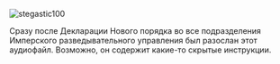 ![stegastic100](https://trello-attachments.s3.amazonaws.com/563dedc32afdc05b7f5c90b4/750x379/8ce362caf7f191cc3d10b6c9adb75999/stego100.jpg)

Сразу после Декларации Нового порядка во все подразделения Имперского разведывательного управления был разослан этот аудиофайл. Возможно, он содержит какие-то скрытые инструкции.